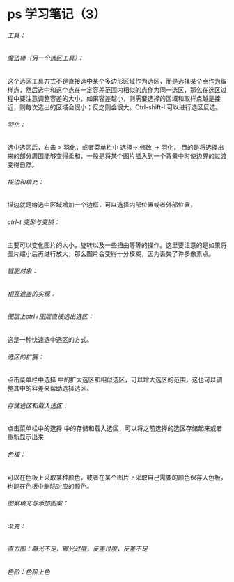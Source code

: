 # ps 学习笔记（3）

###### 工具：

###### 魔法棒（另一个选区工具）：

这个选区工具方式不是直接选中某个多边形区域作为选区，而是选择某个点作为取样点，然后选中和这个点在一定容差范围内相似的点作为同一选区，那么在选区过程中要注意调整容差的大小，如果容差越小，则需要选择的区域和取样点越是接近，则每次选出的区域会很小；反之则会很大。Ctrl-shift-I 可以进行选区反选。

###### 羽化： 

选中选区后，右击 > 羽化，或者菜单栏中 选择-> 修改 -> 羽化， 目的是将选择出来的部分周围能够变得柔和，一般是将某个图片插入到一个背景中时使边界的过渡变得自然。

###### 描边和填充：

描边就是给选中区域增加一个边框，可以选择内部位置或者外部位置，

###### ctrl-t 变形与变换：

主要可以变化图片的大小，旋转以及一些扭曲等等的操作。这里要注意的是如果将图片缩小后再进行放大，那么图片会变得十分模糊，因为丢失了许多像素点。

###### 智能对象：

###### 相互遮盖的实现：

###### 图层上ctrl+图层直接选出选区：

这是一种快速选中选区的方式。

###### 选区的扩展：

点击菜单栏中选择 中的扩大选区和相似选区，可以增大选区的范围，这也可以调整其中的容差来帮助选择选区。

###### 存储选区和载入选区：

点击菜单栏中的选择 中的存储和载入选区，可以将之前选择的选区存储起来或者重新显示出来

###### 色板：

可以在色板上采取某种颜色，或者在某个图片上采取自己需要的颜色保存入色板，也能在色板中删除对应的颜色。

###### 图案填充与添加图案：

###### 渐变：

###### 直方图：曝光不足，曝光过度，反差过度，反差不足

###### 色阶：色阶上色

